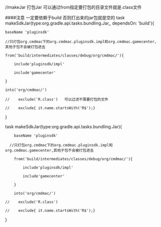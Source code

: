 //makeJar  打包Jar 可以通过from指定要打包的目录文件就是.class文件

####注意 一定要依赖于build 否则打出来的jar包就是空的
task makeSdkJar(type:org.gradle.api.tasks.bundling.Jar,, dependsOn: 'build'){

    baseName 'pluginsdk'

    //只打包org.cmdmac下的org.cmdmac.pluginsdk.impl和org.cmdmac.gamecenter,其他子包不会被打包进去

    from('build/intermediates/classes/debug/org/cmdmac/'){

        include'pluginsdk/impl'

        include'gamecenter'

    }

    into('org/cmdmac/')

    //    exclude('R.class')   可以过滤不需要打包的文件
    
    //    exclude{ it.name.startsWith('R$');}

}

task makeSdkJar(type:org.gradle.api.tasks.bundling.Jar){

        baseName 'pluginsdk'

      //只打包org.cmdmac下的org.cmdmac.pluginsdk.impl和org.cmdmac.gamecenter,其他子包不会被打包进去

        from('build/intermediates/classes/debug/org/cmdmac/'){

            include'pluginsdk/impl'

            include'gamecenter'

        }

        into('org/cmdmac/')
    
    //    exclude('R.class')
    
    //    exclude{ it.name.startsWith('R$');}

}
